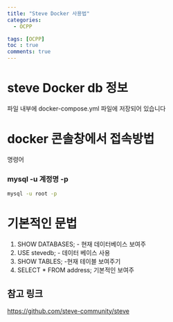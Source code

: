 ```yaml
---
title: "Steve Docker 사용법"
categories:
  - OCPP

tags: [OCPP]
toc : true
comments: true
---
```


# steve Docker db 정보
파일 내부에
docker-compose.yml 파일에 저장되어 있습니다


# docker 콘솔창에서 접속방법
명령어 <h3>mysql -u 계정명 -p </h3>
```bash
mysql -u root -p 
```

# 기본적인 문법
1. SHOW DATABASES; - 현재 데이터베이스 보여주
2. USE stevedb;  - 데이터 베이스 사용
3.  SHOW TABLES;  -현재 테이블 보여주기
4. SELECT * FROM address; 기본적인 보여주


## 참고 링크
https://github.com/steve-community/steve

